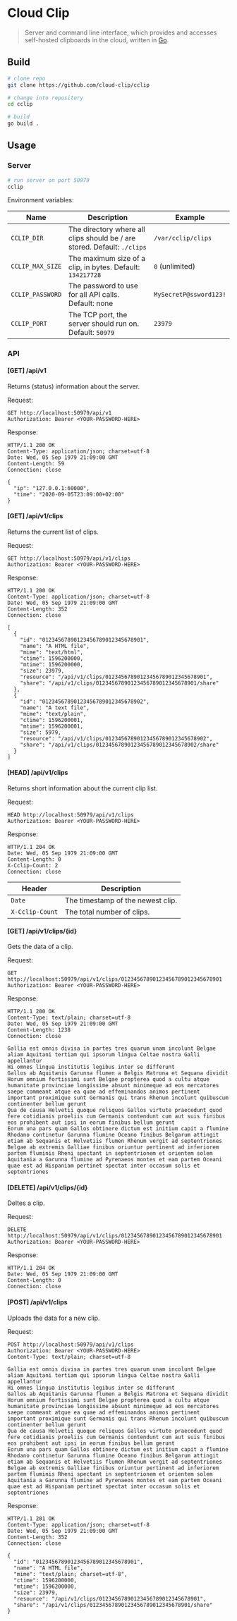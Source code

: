 # Cloud Clip

> Server and command line interface, which provides and accesses self-hosted clipboards in the cloud, written in [Go](https://golang.org/).

## Build

```bash
# clone repo
git clone https://github.com/cloud-clip/cclip

# change into repository
cd cclip

# build
go build .
```

## Usage

### Server

```bash
# run server on port 50979
cclip
```

Environment variables:

| Name | Description | Example |
|------|-------------|----------|
| `CCLIP_DIR` | The directory where all clips should be / are stored. Default: `./clips` | `/var/cclip/clips` |
| `CCLIP_MAX_SIZE` | The maximum size of a clip, in bytes. Default: `134217728` | `0` (unlimited) |
| `CCLIP_PASSWORD` | The password to use for all API calls. Default: none | `MySecretP@ssword123!` |
| `CCLIP_PORT` | The TCP port, the server should run on. Default: `50979` | `23979` |

### API

#### [GET] /api/v1

Returns (status) information about the server.

Request:

```http
GET http://localhost:50979/api/v1
Authorization: Bearer <YOUR-PASSWORD-HERE>

```

Response:

```http
HTTP/1.1 200 OK
Content-Type: application/json; charset=utf-8
Date: Wed, 05 Sep 1979 21:09:00 GMT
Content-Length: 59
Connection: close

{
  "ip": "127.0.0.1:60000",
  "time": "2020-09-05T23:09:00+02:00"
}
```

#### [GET] /api/v1/clips

Returns the current list of clips.

Request:

```http
GET http://localhost:50979/api/v1/clips
Authorization: Bearer <YOUR-PASSWORD-HERE>

```

Response:

```http
HTTP/1.1 200 OK
Content-Type: application/json; charset=utf-8
Date: Wed, 05 Sep 1979 21:09:00 GMT
Content-Length: 352
Connection: close

[
  {
    "id": "01234567890123456789012345678901",
    "name": "A HTML file",
    "mime": "text/html",
    "ctime": 1596200000,
    "mtime": 1596200000,
    "size": 23979,
    "resource": "/api/v1/clips/01234567890123456789012345678901",
    "share": "/api/v1/clips/01234567890123456789012345678901/share"
  },
  {
    "id": "01234567890123456789012345678902",
    "name": "A text file",
    "mime": "text/plain",
    "ctime": 1596200001,
    "mtime": 1596200001,
    "size": 5979,
    "resource": "/api/v1/clips/01234567890123456789012345678902",
    "share": "/api/v1/clips/01234567890123456789012345678902/share"
  }
]
```

#### [HEAD] /api/v1/clips

Returns short information about the current clip list.

Request:

```http
HEAD http://localhost:50979/api/v1/clips
Authorization: Bearer <YOUR-PASSWORD-HERE>

```

Response:

```http
HTTP/1.1 204 OK
Date: Wed, 05 Sep 1979 21:09:00 GMT
Content-Length: 0
X-Cclip-Count: 2
Connection: close

```

| Header | Description |
|------|-------------|
| `Date` | The timestamp of the newest clip. |
| `X-Cclip-Count` | The total number of clips. |

#### [GET] /api/v1/clips/{id}

Gets the data of a clip.

Request:

```http
GET http://localhost:50979/api/v1/clips/01234567890123456789012345678901
Authorization: Bearer <YOUR-PASSWORD-HERE>

```

Response:

```http
HTTP/1.1 200 OK
Content-Type: text/plain; charset=utf-8
Date: Wed, 05 Sep 1979 21:09:00 GMT
Content-Length: 1238
Connection: close

Gallia est omnis divisa in partes tres quarum unam incolunt Belgae aliam Aquitani tertiam qui ipsorum lingua Celtae nostra Galli appellantur
Hi omnes lingua institutis legibus inter se differunt
Gallos ab Aquitanis Garunna flumen a Belgis Matrona et Sequana dividit
Horum omnium fortissimi sunt Belgae propterea quod a cultu atque humanitate provinciae longissime absunt minimeque ad eos mercatores saepe commeant atque ea quae ad effeminandos animos pertinent important proximique sunt Germanis qui trans Rhenum incolunt quibuscum continenter bellum gerunt
Qua de causa Helvetii quoque reliquos Gallos virtute praecedunt quod fere cotidianis proeliis cum Germanis contendunt cum aut suis finibus eos prohibent aut ipsi in eorum finibus bellum gerunt
Eorum una pars quam Gallos obtinere dictum est initium capit a flumine Rhodano continetur Garunna flumine Oceano finibus Belgarum attingit etiam ab Sequanis et Helvetiis flumen Rhenum vergit ad septentriones
Belgae ab extremis Galliae finibus oriuntur pertinent ad inferiorem partem fluminis Rheni spectant in septentrionem et orientem solem
Aquitania a Garunna flumine ad Pyrenaeos montes et eam partem Oceani quae est ad Hispaniam pertinet spectat inter occasum solis et septentriones
```

#### [DELETE] /api/v1/clips/{id}

Deltes a clip.

Request:

```http
DELETE http://localhost:50979/api/v1/clips/01234567890123456789012345678901
Authorization: Bearer <YOUR-PASSWORD-HERE>

```

Response:

```http
HTTP/1.1 204 OK
Date: Wed, 05 Sep 1979 21:09:00 GMT
Content-Length: 0
Connection: close

```

#### [POST] /api/v1/clips

Uploads the data for a new clip.

Request:

```http
POST http://localhost:50979/api/v1/clips
Authorization: Bearer <YOUR-PASSWORD-HERE>
Content-Type: text/plain; charset=utf-8

Gallia est omnis divisa in partes tres quarum unam incolunt Belgae aliam Aquitani tertiam qui ipsorum lingua Celtae nostra Galli appellantur
Hi omnes lingua institutis legibus inter se differunt
Gallos ab Aquitanis Garunna flumen a Belgis Matrona et Sequana dividit
Horum omnium fortissimi sunt Belgae propterea quod a cultu atque humanitate provinciae longissime absunt minimeque ad eos mercatores saepe commeant atque ea quae ad effeminandos animos pertinent important proximique sunt Germanis qui trans Rhenum incolunt quibuscum continenter bellum gerunt
Qua de causa Helvetii quoque reliquos Gallos virtute praecedunt quod fere cotidianis proeliis cum Germanis contendunt cum aut suis finibus eos prohibent aut ipsi in eorum finibus bellum gerunt
Eorum una pars quam Gallos obtinere dictum est initium capit a flumine Rhodano continetur Garunna flumine Oceano finibus Belgarum attingit etiam ab Sequanis et Helvetiis flumen Rhenum vergit ad septentriones
Belgae ab extremis Galliae finibus oriuntur pertinent ad inferiorem partem fluminis Rheni spectant in septentrionem et orientem solem
Aquitania a Garunna flumine ad Pyrenaeos montes et eam partem Oceani quae est ad Hispaniam pertinet spectat inter occasum solis et septentriones
```

Response:

```http
HTTP/1.1 201 OK
Content-Type: application/json; charset=utf-8
Date: Wed, 05 Sep 1979 21:09:00 GMT
Content-Length: 352
Connection: close

{
  "id": "01234567890123456789012345678901",
  "name": "A HTML file",
  "mime": "text/plain; charset=utf-8",
  "ctime": 1596200000,
  "mtime": 1596200000,
  "size": 23979,
  "resource": "/api/v1/clips/01234567890123456789012345678901",
  "share": "/api/v1/clips/01234567890123456789012345678901/share"
}
```
